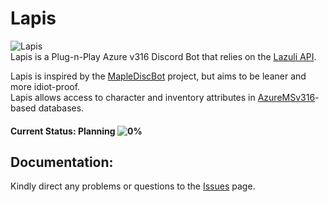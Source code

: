 # Lapis
![Lapis](https://i.imgur.com/EqcM95J.png)  
Lapis is a Plug-n-Play Azure v316 Discord Bot that relies on the [Lazuli API](https://github.com/TEAM-SPIRIT-Productions/Lazuli).

Lapis is inspired by the [MapleDiscBot](https://github.com/Bratah123/MapleDiscBot) project, but aims to be leaner and more idiot-proof.  
Lapis allows access to character and inventory attributes in [AzureMSv316](https://github.com/SoulGirlJP/AzureV316)-based databases.  

#### Current Status: Planning ![0%](https://progress-bar.dev/0)

## Documentation:
Kindly direct any problems or questions to the [Issues](https://github.com/TEAM-SPIRIT-Productions/Lapis/issues) page.
